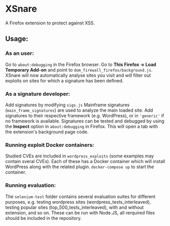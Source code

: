 # XSnare
A Firefox extension to protect against XSS.

## Usage: 
### As an user:
Go to `about:debugging` in the Firefox browser.
Go to **This Firefox -> Load Temporary Add-on** and point to `dom_firewall_firefox/background.js`.
XSnare will now automatically analyse sites you visit and will filter out exploits on sites for which a signature has been defined.

### As a signature developer:
Add signatures by modifying `sigs.js`
Mainframe signatures (`main_frame_signatures`) are used to analyze the main loaded site. 
Add signatures to their respective framework (e.g. WordPress), or in `'generic'` if no framework is available.
Signatures can be tested and debugged by using the **Inspect** option in `about:debugging` in Firefox. This will
open a tab with the extension's background page code.


### Running exploit Docker containers:
Studied CVEs are included in `wordpress_exploits` (some examples may contain sveral CVEs).
Each of these has a Docker container which will install WordPress along with the related plugin.
`docker-compose up` to start the container.

### Running evaluation:
The `selenium-test` folder contains several evaluation suites for different purposes, e.g. testing wordpress sites (wordpress_tests_interleaved), 
testing popular sites (top_500_tests_interleaved), with and without extension, and so on. These can be run with Node.JS, all rerquired files 
should be included in the repository.
